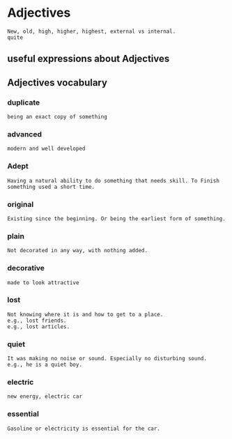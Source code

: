 # Adjectives

	New, old, high, higher, highest, external vs internal. 
	quite

## useful expressions about Adjectives

## Adjectives vocabulary



### duplicate
	being an exact copy of something
###  advanced   
	modern and well developed
### Adept
	Having a natural ability to do something that needs skill. To Finish something used a short time. 
### original
	Existing since the beginning. Or being the earliest form of something.
### plain
	Not decorated in any way, with nothing added.
### decorative
	made to look attractive
### lost
	Not knowing where it is and how to get to a place.
	e.g., lost friends.
	e.g., lost articles.
### quiet
	It was making no noise or sound. Especially no disturbing sound.
	e.g., he is a quiet boy.
### electric
	new energy, electric car
### essential 
	Gasoline or electricity is essential for the car.


